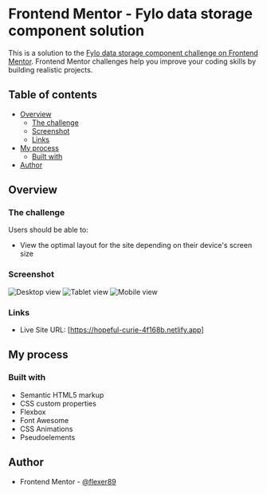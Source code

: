 # Frontend Mentor - Fylo data storage component solution

This is a solution to the [Fylo data storage component challenge on Frontend Mentor](https://www.frontendmentor.io/challenges/fylo-data-storage-component-1dZPRbV5n). Frontend Mentor challenges help you improve your coding skills by building realistic projects. 

## Table of contents

- [Overview](#overview)
  - [The challenge](#the-challenge)
  - [Screenshot](#screenshot)
  - [Links](#links)
- [My process](#my-process)
  - [Built with](#built-with)
- [Author](#author)

## Overview

### The challenge

Users should be able to:

- View the optimal layout for the site depending on their device's screen size

### Screenshot

![Desktop view](https://i.imgur.com/9yrN7Bm.png)
![Tablet view](https://i.imgur.com/dQGWnhP.png)
![Mobile view](https://i.imgur.com/zxB8348.png)


### Links

- Live Site URL: [https://hopeful-curie-4f168b.netlify.app]

## My process

### Built with

- Semantic HTML5 markup
- CSS custom properties
- Flexbox
- Font Awesome
- CSS Animations
- Pseudoelements

## Author

- Frontend Mentor - [@flexer89](https://www.frontendmentor.io/profile/flexer89)
